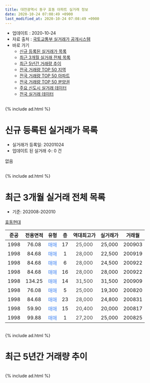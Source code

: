 ```yaml
---
title: 대전광역시 동구 효동 아파트 실거래 정보
date: 2020-10-24 07:08:49 +0900
last_modified_at: 2020-10-24 07:08:49 +0900
---
```


* 업데이트 : 2020-10-24
* 자료 출처 : [국토교통부 실거래가 공개시스템](http://rt.molit.go.kr)
* 바로 가기
    * [신규 등록된 실거래가 목록](#신규-등록된-실거래가-목록)
    * [최근 3개월 실거래 전체 목록](#최근-3개월-실거래-전체-목록)
    * [최근 5년간 거래량 추이](#최근-5년간-거래량-추이)
    * [전국 거래량 TOP 50 지역](https://inasie.github.io/apt-trade-info/최근-3개월-전국에서-가장-거래가-많이-발생한-지역)
    * [전국 거래량 TOP 50 아파트](https://inasie.github.io/apt-trade-info/최근-3개월-전국에서-가장-거래가-많이-발생한-아파트)
    * [전국 거래량 TOP 50 분양권](https://inasie.github.io/apt-trade-info/최근-3개월-전국에서-가장-거래가-많이-발생한-분양권)
    * [주요 신도시 실거래 데이터](https://inasie.github.io/apt-trade-info/주요-신도시)
    * [전국 실거래 데이터](https://inasie.github.io/apt-trade-info/전국)
<br>
{% include ad.html %}
<br>

# 신규 등록된 실거래가 목록
* 실거래가 등록일: 20201024
* 업데이트 된 실거래 수: 0 건

없음

<br>
{% include ad.html %}
<br>

# 최근 3개월 실거래 전체 목록
* 기준: 202008-202010


[효동현대](https://search.naver.com/search.naver?query=%EB%8C%80%EC%A0%84%EA%B4%91%EC%97%AD%EC%8B%9C+%EB%8F%99%EA%B5%AC+%ED%9A%A8%EB%8F%99+%ED%9A%A8%EB%8F%99%ED%98%84%EB%8C%80)

|준공|전용면적|유형|층|역대최고가|실거래가|거래월|
|:---:|:---:|:---:|:---:|:---:|:---:|:---:|
|1998|76.08|<span style="color:#4285f3">매매</span>|17|<span style="color:#444444">25,000</span>|25,000|200903|
|1998|84.68|<span style="color:#4285f3">매매</span>|1|<span style="color:#444444">28,000</span>|22,500|200919|
|1998|84.68|<span style="color:#4285f3">매매</span>|6|<span style="color:#444444">28,000</span>|24,500|200922|
|1998|84.68|<span style="color:#4285f3">매매</span>|16|<span style="color:#444444">28,000</span>|28,000|200922|
|1998|134.25|<span style="color:#4285f3">매매</span>|14|<span style="color:#444444">31,500</span>|31,500|200909|
|1998|76.08|<span style="color:#4285f3">매매</span>|5|<span style="color:#444444">25,000</span>|19,300|200820|
|1998|84.68|<span style="color:#4285f3">매매</span>|23|<span style="color:#444444">28,000</span>|24,800|200831|
|1998|59.90|<span style="color:#4285f3">매매</span>|15|<span style="color:#444444">20,400</span>|20,000|200817|
|1998|99.88|<span style="color:#4285f3">매매</span>|1|<span style="color:#444444">27,200</span>|25,000|200825|


<br>
{% include ad.html %}
<br>

# 최근 5년간 거래량 추이


<div style="width:100%;">
    <canvas id="deal_progress" height="200"></canvas>
</div>

<script>
new Chart(document.getElementById("deal_progress"), {
    type: 'line',
    data: {
        labels: ['201510','201511','201512','201601','201602','201603','201604','201605','201606','201607','201608','201609','201610','201611','201612','201701','201702','201703','201704','201705','201706','201707','201708','201709','201710','201711','201712','201801','201802','201803','201804','201805','201806','201807','201808','201809','201810','201811','201812','201901','201902','201903','201904','201905','201906','201907','201908','201909','201910','201911','201912','202001','202002','202003','202004','202005','202006','202007','202008','202009','202010'],
        datasets: [{
            label: '매매',
            pointRadius: 1,
            data: [3, 4, 4, 3, 4, 7, 4, 4, 7, 6, 2, 6, 1, 1, 6, 1, 2, 6, 4, 2, 4, 4, 6, 5, 4, 2, 3, 2, 1, 3, 6, 6, 1, 4, 1, 3, 8, 3, 3, 3, 5, 1, 3, 5, 2, 7, 10, 11, 16, 21, 12, 5, 8, 7, 12, 9, 7, 3, 4, 5, 0],
            borderColor: "rgba(255, 201, 14, 1)",
            backgroundColor: "rgba(255, 201, 14, 0.5)",
            fill: false,
            lineTension: 0
        },{
            label: '전월세',
            pointRadius: 1,
            data: [1, 2, 1, 4, 0, 5, 0, 3, 0, 2, 0, 0, 3, 1, 0, 2, 3, 3, 2, 1, 0, 1, 2, 3, 0, 1, 1, 3, 0, 1, 5, 1, 1, 0, 1, 0, 1, 0, 1, 2, 5, 5, 3, 4, 2, 0, 0, 4, 2, 5, 3, 2, 1, 3, 0, 0, 1, 1, 0, 0, 0],
            borderColor: "rgba(0, 141, 185, 1)",
            backgroundColor: "rgba(0, 141, 185, 0.5)",
            fill: false,
            lineTension: 0
        }
        ]
    },
    options: {
        responsive: true,
        title: {
            display: false
        },
        tooltips: {
            mode: 'index',
            intersect: false
        },
        hover: {
            mode: 'nearest',
            intersect: true
        },
        scales: {
            xAxes: [{
                display: true,
                scaleLabel: {
                    display: true,
                    labelString: '년/월'
                }
            }],
            yAxes: [{
                display: true,
                ticks: {
                    suggestedMin: 0,
                },
                scaleLabel: {
                    display: true,
                    labelString: '실거래 수'
                }
            }]
        }
    }
});

</script>


<br>
{% include ad.html %}
<br>

